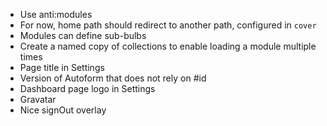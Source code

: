 - Use anti:modules
- For now, home path should redirect to another path, configured in `cover`
- Modules can define sub-bulbs
- Create a named copy of collections to enable loading a module multiple times
- Page title in Settings
- Version of Autoform that does not rely on #id
- Dashboard page logo in Settings
- Gravatar
- Nice signOut overlay

